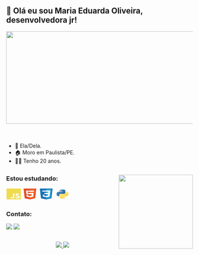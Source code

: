 ## 👋 Olá eu sou Maria Eduarda Oliveira, desenvolvedora jr!
<div align="center">
  <img width="700px" height="250px" src="https://user-images.githubusercontent.com/108241366/195879238-c392e4f4-87cf-4afc-98de-c76d56311c27.png">
</div><br><br>

- 🙂 Ela/Dela.
- 🏠 Moro em Paulista/PE.
- 👩🏽 Tenho 20 anos.

##

<img align="right" height="200" width="200" src="https://user-images.githubusercontent.com/108241366/196195211-6248b2ff-312f-47b5-914b-699ae4e86e87.png">

### Estou estudando: 
<div style="display: inline_block">
  <img align="center" alt="Rafa-Js" height="30" width="40" src="https://raw.githubusercontent.com/devicons/devicon/master/icons/javascript/javascript-plain.svg">
  <img align="center" alt="Rafa-HTML" height="30" width="40" src="https://raw.githubusercontent.com/devicons/devicon/master/icons/html5/html5-original.svg">
  <img align="center" alt="Rafa-CSS" height="30" width="40" src="https://raw.githubusercontent.com/devicons/devicon/master/icons/css3/css3-original.svg">
  <img align="center" alt="Rafa-Python" height="30" width="40" src="https://raw.githubusercontent.com/devicons/devicon/master/icons/python/python-original.svg">
</div>

 ## 
 
 ### Contato:
<div> 
  <a href = "mailto:eduardaoliveiraalmeida1@gmail.com"><img src="https://img.shields.io/badge/Gmail-D14836?style=for-the-badge&logo=gmail&logoColor=white"></a>
  <a href="https://www.linkedin.com/in/oliveira-mariaeduarda/" target="_blank"><img src="https://img.shields.io/badge/-LinkedIn-%230077B5?style=for-the-badge&logo=linkedin&logoColor=white" target="_blank"></a> 
 
##

<div align="center">
  <a href="https://github.com/EduardaOliveiraAlmeida">
  <img height="150em" src="https://github-readme-stats.vercel.app/api?username=EduardaOliveiraAlmeida&show_icons=true&theme=dracula&include_all_commits=true&count_private=true"/>
  <img height="150em" src="https://github-readme-stats.vercel.app/api/top-langs/?username=EduardaOliveiraAlmeida&layout=compact&langs_count=7&theme=dracula"/>
</div>
  
## 

<!---
MariaEOliAlmeida/MariaEOliAlmeida is a ✨ special ✨ repository because its `README.md` (this file) appears on your GitHub profile.
You can click the Preview link to take a look at your changes.
--->
